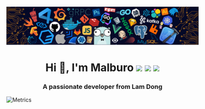 ![](https://raw.githubusercontent.com/malburo/malburo/master/malburo.png)

<h1 align="center">Hi 👋, I'm Malburo <img src="https://media.giphy.com/media/mGcNjsfWAjY5AEZNw6/giphy.gif" width="50"/> <img src="https://media.giphy.com/media/mGcNjsfWAjY5AEZNw6/giphy.gif" width="50"/> <img src="https://media.giphy.com/media/mGcNjsfWAjY5AEZNw6/giphy.gif" width="50"/></h1>
<h3 align="center">A passionate developer from Lam Dong</h3>

![Metrics](https://camo.githubusercontent.com/9e0e0f89df87ebe85d0d6088b69902a29d32d91371d476893b21282c759cc1e6/68747470733a2f2f6d6574726963732e6c65636f712e696f2f6d616c6275726f)

